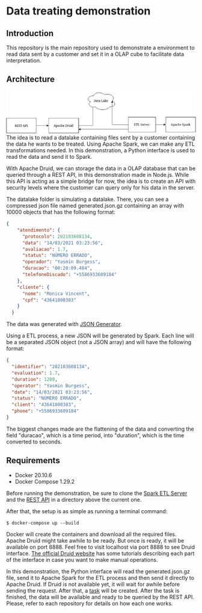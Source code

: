 # Data treating demonstration
## Introduction
This repository is the main repository used to demonstrate a environment to read data sent by a customer and set it in a OLAP cube to facilitate data interpretation.

## Architecture
![Architecture](doc/simplified-architecture.png "Architecture")
The idea is to read a datalake containing files sent by a customer containing the data he wants to be treated. Using Apache Spark, we can make any ETL transformations needed. In this demonstration, a Python interface is used to read the data and send it to Spark. 

With Apache Druid, we can storage the data in a OLAP database that can be queried through a REST API, in this demonstration made in Node.js. While this API is acting as a simple bridge for now, the idea is to create an API with security levels where the customer can query only for his data in the server.

The datalake folder is simulating a datalake. There, you can see a compressed json file named generated.json.gz containing an array with 10000 objects that has the following format:
```json
{
    "atendimento": {
      "protocolo": 202103608134,
      "data": "14/03/2021 03:23:56",
      "avaliacao": 1.7,
      "status": "NÚMERO ERRADO",
      "operador": "Yasmin Burgess",
      "duracao": "00:20:09.484",
      "telefoneDiscado": "+5586933609184"
    },
    "cliente": {
      "nome": "Monica Vincent",
      "cpf": "43641800383"
    }
  }
```
The data was generated with [JSON Generator](https://www.json-generator.com/).

Using a ETL process, a new JSON will be generated by Spark. Each line will be a separated JSON object (not a JSON array) and will have the following format:
```json
{
  "identifier": "202103608134",
  "evaluation": 1.7,
  "duration": 1209,
  "operator": "Yasmin Burgess",
  "date": "14/03/2021 03:23:56",
  "status": "NÚMERO ERRADO",
  "client": "43641800383",
  "phone": "+5586933609184"
}
```
The biggest changes made are the flattening of the data and converting the field "duracao", which is a time period, into "duration", which is the time converted to seconds.

## Requirements
* Docker 20.10.6
* Docker Compose 1.29.2

Before running the demonstration, be sure to clone the [Spark ETL Server](https://github.com/Ruriel-SCIO/spark-etl-server) and the [REST API](https://github.com/Ruriel-SCIO/simple-rest-server) in a directory above the current one.

After that, the setup is as simple as running a terminal command:
```console
$ docker-compose up --build 
```
Docker will create the containers and download all the required files.
Apache Druid might take awhile to be ready. But once is ready, it will be available on port 8888. Feel free to visit localhost via port 8888 to see Druid interface. [The official Druid website](https://druid.apache.org/docs/latest/tutorials/tutorial-batch.html) has some tutorials describing each part of the interface in case you want to make manual operations.

In this demonstration, the Python interface will read the generated.json.gz file, send it to Apache Spark for the ETL process and then send it directly to Apache Druid. If Druid is not available yet, it will wait for awhile before sending the request. After that, a [task](https://druid.apache.org/docs/latest/ingestion/tasks.html#task-api) will be created. After the task is finished, the data will be available and ready to be queried by the REST API. Please, refer to each repository for details on how each one works.
